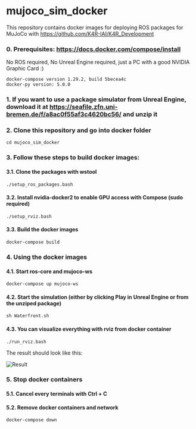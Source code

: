 # mujoco_sim_docker

This repository contains docker images for deploying ROS packages for MuJoCo with https://github.com/K4R-IAI/K4R_Development

### 0. Prerequisites: https://docs.docker.com/compose/install
No ROS required, No Unreal Engine required, just a PC with a good NVIDIA Graphic Card :)
```
docker-compose version 1.29.2, build 5becea4c
docker-py version: 5.0.0
```

### 1. If you want to use a package simulator from Unreal Engine, download it at https://seafile.zfn.uni-bremen.de/f/a8ac0f55af3c4620bc56/ and unzip it
### 2. Clone this repository and go into docker folder
```
cd mujoco_sim_docker
```
### 3. Follow these steps to build docker images:
#### 3.1. Clone the packages with wstool
```
./setup_ros_packages.bash
```
#### 3.2. Install nvidia-docker2 to enable GPU access with Compose (sudo required)
```
./setup_rviz.bash
```
#### 3.3. Build the docker images
```
docker-compose build
```
### 4. Using the docker images
#### 4.1. Start ros-core and mujoco-ws
```
docker-compose up mujoco-ws
```
#### 4.2. Start the simulation (either by clicking Play in Unreal Engine or from the unziped package)
```
sh Waterfront.sh
```
#### 4.3. You can visualize everything with rviz from docker container
```
./run_rviz.bash
```
The result should look like this:

![Result](https://user-images.githubusercontent.com/64316740/186185620-31dcf285-ba90-4476-a28f-24734854b2fc.png)
### 5. Stop docker containers 
#### 5.1. Cancel every terminals with Ctrl + C
#### 5.2. Remove docker containers and network
```
docker-compose down
```
